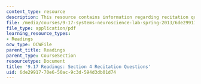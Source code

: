```yaml
---
content_type: resource
description: This resource contains information regarding recitation questions.
file: /media/courses/9-17-systems-neuroscience-lab-spring-2013/6de2991770e650ac9c3d594d3db01d74_MIT9_17S13_rec_4_ques.pdf
file_type: application/pdf
learning_resource_types:
- Readings
ocw_type: OCWFile
parent_title: Readings
parent_type: CourseSection
resourcetype: Document
title: '9.17 Readings: Section 4 Recitation Questions'
uid: 6de29917-70e6-50ac-9c3d-594d3db01d74
---
```

